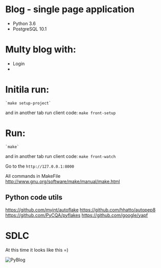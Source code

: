 # Blog - single page application
* Python 3.6
* PostgreSQL 10.1

# Multy blog with:
* Login
* 
# 

# Initila run:
	`make setup-project`
and in another tab run client code:
	`make front-setup`

# Run:
	`make`
and in another tab run client code:
	`make front-watch`

Go to the `http://127.0.0.1:8000`

All commands in MakeFile 
http://www.gnu.org/software/make/manual/make.html

## Python code utils
https://github.com/myint/autoflake
https://github.com/hhatto/autopep8
https://github.com/PyCQA/pyflakes
https://github.com/google/yapf


# SDLC

At this time it looks like this =)

![PyBlog](https://github.com/0x7c48/pyblog/resource/screen.png)
